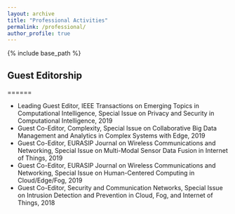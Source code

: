 ```yaml
---
layout: archive
title: "Professional Activities"
permalink: /professional/
author_profile: true
---
```


{% include base_path %}

## Guest Editorship
======
* Leading Guest Editor, IEEE Transactions on Emerging Topics in Computational Intelligence, 
Special Issue on Privacy and Security in Computational Intelligence, 2019
* Guest Co-Editor, Complexity, Special Issue on Collaborative Big Data Management and Analytics in
Complex Systems with Edge, 2019
* Guest Co-Editor, EURASIP Journal on Wireless Communications and Networking, Special Issue on
Multi-Modal Sensor Data Fusion in Internet of Things, 2019
* Guest Co-Editor, EURASIP Journal on Wireless Communications and Networking, Special Issue on
Human-Centered Computing in Cloud/Edge/Fog, 2019
* Guest Co-Editor, Security and Communication Networks, Special Issue on Intrusion Detection and
Prevention in Cloud, Fog, and Internet of Things, 2018




